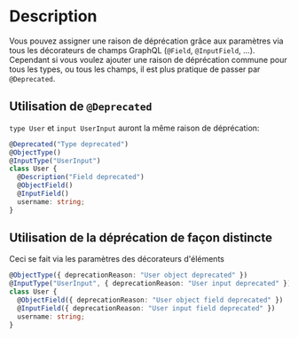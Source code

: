 # Description
Vous pouvez assigner une raison de déprécation grâce aux paramètres via tous les décorateurs de champs GraphQL (`@Field`, `@InputField`, ...). Cependant si vous voulez ajouter une raison de déprécation commune pour tous les types, ou tous les champs, il est plus pratique de passer par `@Deprecated`.  

## Utilisation de `@Deprecated`
`type User` et `input UserInput` auront la même raison de déprécation:
```ts
@Deprecated("Type deprecated")
@ObjectType()
@InputType("UserInput")
class User {
  @Description("Field deprecated")
  @ObjectField()
  @InputField()
  username: string;
}
```

## Utilisation de la déprécation de façon distincte
Ceci se fait via les paramètres des décorateurs d'éléments
```ts
@ObjectType({ deprecationReason: "User object deprecated" })
@InputType("UserInput", { deprecationReason: "User input deprecated" })
class User {
  @ObjectField({ deprecationReason: "User object field deprecated" })
  @InputField({ deprecationReason: "User input field deprecated" })
  username: string;
}
```
